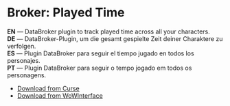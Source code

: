 Broker: Played Time
======================

**EN** — DataBroker plugin to track played time across all your characters.  
**DE** — DataBroker-Plugin, um die gesamt gespielte Zeit deiner Charaktere zu verfolgen.  
**ES** — Plugin DataBroker para seguir el tiempo jugado en todos los personajes.  
**PT** — Plugin DataBroker para seguir o tempo jogado em todos os personagens.

* [Download from Curse](https://www.curseforge.com/wow/addons/broker-playedtime)
* [Download from WoWInterface](https://www.wowinterface.com/downloads/info16711-BrokerPlayedTime.html)
